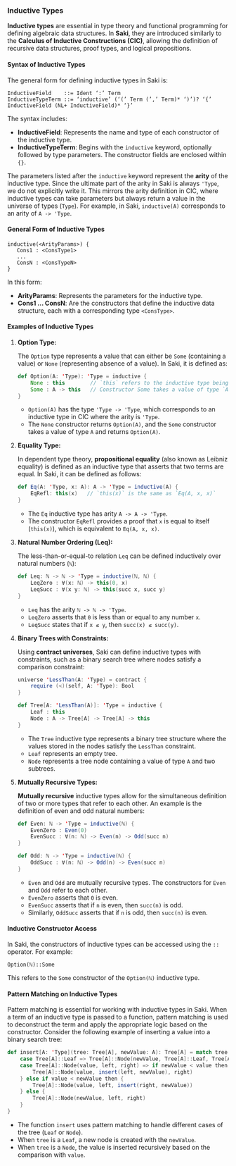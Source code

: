 ### Inductive Types

**Inductive types** are essential in type theory and functional programming for defining algebraic data structures. In **Saki**, they are introduced similarly to the **Calculus of Inductive Constructions (CIC)**, allowing the definition of recursive data structures, proof types, and logical propositions. 

#### Syntax of Inductive Types

The general form for defining inductive types in Saki is:

```
InductiveField    ::= Ident ‘:’ Term
InductiveTypeTerm ::= ‘inductive’ (‘(’ Term (’,’ Term)* ‘)’)? ‘{’ InductiveField (NL+ InductiveField)* ‘}’
```

The syntax includes:
- **InductiveField**: Represents the name and type of each constructor of the inductive type.
- **InductiveTypeTerm**: Begins with the `inductive` keyword, optionally followed by type parameters. The constructor fields are enclosed within `{}`.

The parameters listed after the `inductive` keyword represent the **arity** of the inductive type. Since the ultimate part of the arity in Saki is always `'Type`, we do not explicitly write it. This mirrors the arity definition in CIC, where inductive types can take parameters but always return a value in the universe of types (`Type`). For example, in Saki, `inductive(A)` corresponds to an arity of `A -> 'Type`.

#### General Form of Inductive Types

```
inductive(<ArityParams>) {
   Cons1 : <ConsType1>
   ...
   ConsN : <ConsTypeN>
}
```

In this form:
- **ArityParams**: Represents the parameters for the inductive type.
- **Cons1 ... ConsN**: Are the constructors that define the inductive data structure, each with a corresponding type `<ConsType>`.

#### Examples of Inductive Types

1. **Option Type:**

   The `Option` type represents a value that can either be `Some` (containing a value) or `None` (representing absence of a value). In Saki, it is defined as:

   ```scala
   def Option(A: 'Type): 'Type = inductive {
       None : this        // `this` refers to the inductive type being defined, `Option(A)`
       Some : A -> this   // Constructor Some takes a value of type `A` and returns an Option
   }
   ```

   - `Option(A)` has the type `'Type -> 'Type`, which corresponds to an inductive type in CIC where the arity is `'Type`.
   - The `None` constructor returns `Option(A)`, and the `Some` constructor takes a value of type `A` and returns `Option(A)`.


2. **Equality Type:**

   In dependent type theory, **propositional equality** (also known as Leibniz equality) is defined as an inductive type that asserts that two terms are equal. In Saki, it can be defined as follows:

   ```scala
   def Eq(A: 'Type, x: A): A -> 'Type = inductive(A) {
       EqRefl: this(x)   // `this(x)` is the same as `Eq(A, x, x)`
   }
   ```

   - The `Eq` inductive type has arity `A -> A -> 'Type`.
   - The constructor `EqRefl` provides a proof that `x` is equal to itself (`this(x)`), which is equivalent to `Eq(A, x, x)`.


3. **Natural Number Ordering (Leq):**

   The less-than-or-equal-to relation `Leq` can be defined inductively over natural numbers (`ℕ`):

   ```scala
   def Leq: ℕ -> ℕ -> 'Type = inductive(ℕ, ℕ) {
       LeqZero : ∀(x: ℕ) -> this(0, x)
       LeqSucc : ∀(x y: ℕ) -> this(succ x, succ y)
   }
   ```

   - `Leq` has the arity `ℕ -> ℕ -> 'Type`.
   - `LeqZero` asserts that `0` is less than or equal to any number `x`.
   - `LeqSucc` states that if `x ≤ y`, then `succ(x) ≤ succ(y)`.

4. **Binary Trees with Constraints:**

   Using **contract universes**, Saki can define inductive types with constraints, such as a binary search tree where nodes satisfy a comparison constraint:

   ```scala
   universe 'LessThan(A: 'Type) = contract {
       require (<)(self, A: 'Type): Bool
   }

   def Tree[A: 'LessThan(A)]: 'Type = inductive {
       Leaf : this
       Node : A -> Tree[A] -> Tree[A] -> this
   }
   ```

   - The `Tree` inductive type represents a binary tree structure where the values stored in the nodes satisfy the `LessThan` constraint.
   - `Leaf` represents an empty tree.
   - `Node` represents a tree node containing a value of type `A` and two subtrees.

5. **Mutually Recursive Types:**

   **Mutually recursive** inductive types allow for the simultaneous definition of two or more types that refer to each other. An example is the definition of even and odd natural numbers:

   ```scala
   def Even: ℕ -> 'Type = inductive(ℕ) {
       EvenZero : Even(0)
       EvenSucc : ∀(n: ℕ) -> Even(n) -> Odd(succ n)
   }
   
   def Odd: ℕ -> 'Type = inductive(ℕ) {
       OddSucc : ∀(n: ℕ) -> Odd(n) -> Even(succ n)
   }
   ```

   - `Even` and `Odd` are mutually recursive types. The constructors for `Even` and `Odd` refer to each other.
   - `EvenZero` asserts that `0` is even.
   - `EvenSucc` asserts that if `n` is even, then `succ(n)` is odd.
   - Similarly, `OddSucc` asserts that if `n` is odd, then `succ(n)` is even.

#### Inductive Constructor Access

In Saki, the constructors of inductive types can be accessed using the `::` operator. For example:

```
Option(ℕ)::Some
```

This refers to the `Some` constructor of the `Option(ℕ)` inductive type.

#### Pattern Matching on Inductive Types

Pattern matching is essential for working with inductive types in Saki. When a term of an inductive type is passed to a function, pattern matching is used to deconstruct the term and apply the appropriate logic based on the constructor. Consider the following example of inserting a value into a binary search tree:

```scala
def insert[A: 'Type](tree: Tree[A], newValue: A): Tree[A] = match tree {
    case Tree[A]::Leaf => Tree[A]::Node(newValue, Tree[A]::Leaf, Tree[A]::Leaf)
    case Tree[A]::Node(value, left, right) => if newValue < value then {
        Tree[A]::Node(value, insert(left, newValue), right)
    } else if value < newValue then {
        Tree[A]::Node(value, left, insert(right, newValue))
    } else {
        Tree[A]::Node(newValue, left, right)
    }
}
```

- The function `insert` uses pattern matching to handle different cases of the tree (`Leaf` or `Node`).
- When `tree` is a `Leaf`, a new node is created with the `newValue`.
- When `tree` is a `Node`, the value is inserted recursively based on the comparison with `value`.
